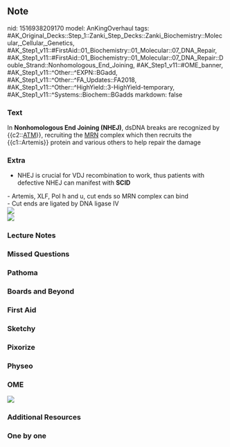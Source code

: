 ## Note
nid: 1516938209170
model: AnKingOverhaul
tags: #AK_Original_Decks::Step_1::Zanki_Step_Decks::Zanki_Biochemistry::Molecular,_Cellular,_Genetics, #AK_Step1_v11::#FirstAid::01_Biochemistry::01_Molecular::07_DNA_Repair, #AK_Step1_v11::#FirstAid::01_Biochemistry::01_Molecular::07_DNA_Repair::Double_Strand::Nonhomologous_End_Joining, #AK_Step1_v11::#OME_banner, #AK_Step1_v11::^Other::^EXPN::BGadd, #AK_Step1_v11::^Other::^FA_Updates::FA2018, #AK_Step1_v11::^Other::^HighYield::3-HighYield-temporary, #AK_Step1_v11::^Systems::Biochem::BGadds
markdown: false

### Text
In <b>Nonhomologous End Joining (NHEJ)</b>, dsDNA breaks are
recognized by {{c2::<u>ATM</u>}}, recruiting the <u>MRN</u> complex
which then recruits the {{c1::Artemis}} protein and various others
to help repair the damage

### Extra
- NHEJ is crucial for VDJ recombination to work, thus patients with
defective NHEJ can manifest with <b>SCID</b>
<div>
  - Artemis, XLF, Pol h and u, cut ends so MRN complex can bind
</div>
<div>
  - Cut ends are ligated by DNA ligase IV
</div>
<div>
  <div><img src="paste-46158013530113.jpg"></div>
  <div><img src="paste-35704063131649.jpg"></div>
</div>

### Lecture Notes


### Missed Questions


### Pathoma


### Boards and Beyond


### First Aid


### Sketchy


### Pixorize


### Physeo


### OME
<div class="ome-widget">
  <a href="https://onlinemeded.org?ref=anki"><img src=
  "_OME_AnkiFlashcards_General_4.png"></a>
</div>

### Additional Resources


### One by one

